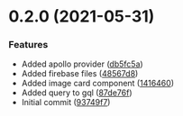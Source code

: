 # 0.2.0 (2021-05-31)


### Features

* Added apollo provider ([db5fc5a](https://github.com/kangah-codes/bareapp-frontend/commit/db5fc5a5a8c239931ed95708647d18f7a9ee869d))
* Added firebase files ([48567d8](https://github.com/kangah-codes/bareapp-frontend/commit/48567d804fc972977ab9aaacb0dd3f018b17e666))
* Added image card component ([1416460](https://github.com/kangah-codes/bareapp-frontend/commit/14164609d516a195476631065f641c0129b1e020))
* Added query to gql ([87de76f](https://github.com/kangah-codes/bareapp-frontend/commit/87de76fe96e43725f422a661196e24d9ba945229))
* Initial commit ([93749f7](https://github.com/kangah-codes/bareapp-frontend/commit/93749f76a17219b23259f7d00b1e7f475af83e6c))



